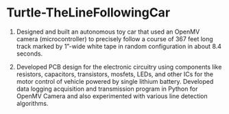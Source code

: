 # Turtle-TheLineFollowingCar

1. Designed and built an autonomous toy car that used an OpenMV camera (microcontroller) to precisely follow a course of 367 feet long track marked by 1”-wide white tape in random configuration in about 8.4 seconds.

2. Developed PCB design for the electronic circuitry using components like resistors, capacitors, transistors, mosfets, LEDs, and other ICs for the motor control of vehicle powered by single lithium battery. Developed data logging acquisition and transmission program in Python for OpenMV Camera and also experimented with various line detection algorithms.

